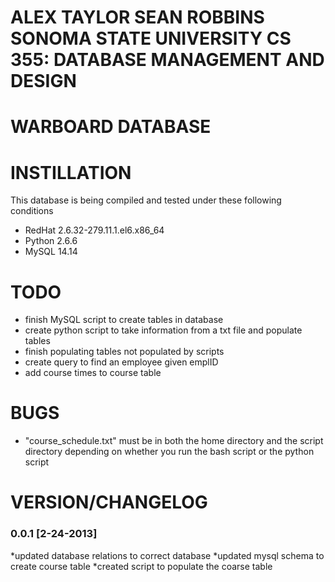 ALEX TAYLOR
SEAN ROBBINS
SONOMA STATE UNIVERSITY
CS 355:  DATABASE MANAGEMENT AND DESIGN
=======================================

WARBOARD DATABASE
=======================================

# INSTILLATION #

This database is being compiled and tested under these following conditions
* RedHat 2.6.32-279.11.1.el6.x86_64
* Python 2.6.6
* MySQL 14.14

# TODO #
* finish MySQL script to create tables in database
* create python script to take information from a txt file and populate tables
* finish populating tables not populated by scripts
* create query to find an employee given emplID
* add course times to course table

# BUGS #

* "course_schedule.txt" must be in both the home directory and the script directory depending on whether you run the bash script or the python script

VERSION/CHANGELOG
=================

### 0.0.1 [2-24-2013] #

*updated database relations to correct database
*updated mysql schema to create course table
*created script to populate the coarse table
